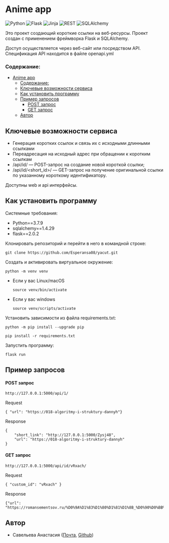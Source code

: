 # Anime app
![Python](https://img.shields.io/badge/python-3670A0?style=flat&logo=python&logoColor=ffdd54)
![Flask](https://img.shields.io/badge/flask-%23000.svg?style=flat&logo=flask&logoColor=white)
![Jinja](https://img.shields.io/badge/jinja-white.svg?style=flat&logo=jinja&logoColor=black)
![REST](https://img.shields.io/badge/-REST-464646?style=flat&logo=REST&logoColor=black)
![SQLAlchemy](https://img.shields.io/badge/-SQLAlchemy-464646?style=flat&logo=SQLAlchemy&logoColor=ffffff&color=043A6B)

Это проект создающий короткие ссылки на веб-ресурcы.
Проект создан с применением фреймворка Flask и SQLAlchemy.

Доступ осуществляется через веб-сайт или посредством API.
Спецификация API находится в файле openapi.yml

### Содержание: 
- [Anime app](#anime-app)
    - [Содержание:](#содержание)
  - [Ключевые возможности сервиса](#ключевые-возможности-сервиса)
  - [Как установить программу](#как-установить-программу)
  - [Пример запросов](#пример-запросов)
      - [POST запрос](#post-запрос)
      - [GET запрос](#get-запрос)
  - [Автор](#автор)

## Ключевые возможности сервиса
- Генерация коротких ссылок и связь их с исходными длинными ссылками
- Переадресация на исходный адрес при обращении к коротким ссылкам
- /api/id/ — POST-запрос на создание новой короткой ссылки;
- /api/id/<short_id>/ — GET-запрос на получение оригинальной ссылки по указанному короткому идентификатору.

Доступны web и api интерфейсы.

## Как установить программу

Системные требования:

- Python==3.7.9
- sqlalchemy==1.4.29
- flask==2.0.2

Клонировать репозиторий и перейти в него в командной строке:

```
git clone https://github.com/Esperansa08/yacut.git
```

Cоздать и активировать виртуальное окружение:

```
python -m venv venv
```

* Если у вас Linux/macOS

    ```
    source venv/bin/activate
    ```

* Если у вас windows

    ```
    source venv/scripts/activate
    ```

Установить зависимости из файла requirements.txt:

```
python -m pip install --upgrade pip
```

```
pip install -r requirements.txt
```
Запустить программу:

```
flask run
```
## Пример запросов

#### POST запрос
```
http://127.0.0.1:5000/api/1/
```
Request
```
{ "url": "https://018-algoritmy-i-struktury-dannyh"}
```
Response
```
{
    "short_link": "http://127.0.0.1:5000/Zysj48",
    "url": "https://018-algoritmy-i-struktury-dannyh"
}
```
#### GET запрос
```
http://127.0.0.1:5000/api/id/vRxach/
```
Request
```
{ "custom_id": "vRxach" }
```
Response
```
{"url": "https://romansementsov.ru/%D0%9A%D1%83%D1%80%D1%81%D1%8B_%D0%90%D0%BB%D0%B3%D0%BE%D1%80%D0%B8%D1%82%D0%BC%D1%8B_%D0%94%D0%B0%D0%BD%D0%BD%D1%8B%D1%85/"}
```

## Автор 

 * Савельева Анастасия ([Почта](Visteria09@yandex.ru), [Github](https://github.com/Esperansa08)) 